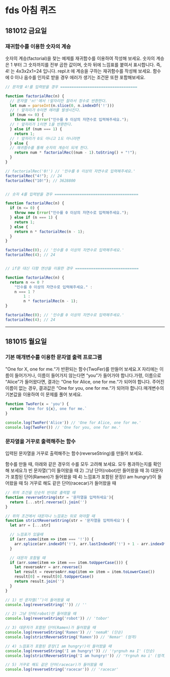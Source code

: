 # fds 아침 퀴즈

## 181012 금요일

### 재귀함수를 이용한 숫자의 계승

숫자의 계승(factorial)을 찾는 예제를 재귀함수를 이용하여 작성해 보세요.
숫자의 계승은 1 부터 그 숫자까지를 전부 곱한 값이며, 숫자 뒤에 느낌표를 붙여서 표시합니다.
즉, 4! 는 4x3x2x1=24 입니다.
repl.it 에 계승을 구하는 재귀함수를 작성해 보세요.
함수에 0 이나 음수를 인자로 받을 경우 에러가 생기는 조건문 또한 포함해보세요.

```js
// 문자열 4!를 입력받을 경우 ==================================

function factorialRec(n) {
  // 문자열 'n!'에서 !앞자리만 잘라서 정수로 반환한다.
  let num = parseInt(n.slice(0, n.indexOf('!')))
  // ! 앞자리가 0이면 에러를 발생시킨다.
  if (num <= 0) {
    throw new Error("인수를 0 이상의 자연수로 입력해주세요.");
  // ! 앞자리가 1이면 1을 반환한다.
  } else if (num === 1) {
    return 1;
  // ! 앞자리가 0도 아니고 1도 아니라면
  } else {
  // 재귀함수를 통해 숫자의 계승이 되게 한다.
    return num * factorialRec((num - 1).toString() + "!");
  }
}

// factorialRec('0!') // '인수를 0 이상의 자연수로 입력해주세요.'
factorialRec("4!"); // 24
factorialRec("10!"); // 3628800


// 숫자 4를 입력받을 경우 =====================================

function factorialRec(n) {
  if (n <= 0) {
    throw new Error("인수를 0 이상의 자연수로 입력해주세요.");
  } else if (n === 1) {
    return 1;
  } else {
    return n * factorialRec(n - 1);
  }
}

factorialRec(0); // '인수를 0 이상의 자연수로 입력해주세요.'
factorialRec(4); // 24


// if문 대신 다항 연산을 이용한 경우 ============================

function factorialRec(n) {
  return n <= 0 ? 
    "인수를 0 이상의 자연수로 입력해주세요." : 
    n === 1 ? 
        1 : 
        n * factorialRec(n - 1);
}

factorialRec(0); // '인수를 0 이상의 자연수로 입력해주세요.'
factorialRec(4); // 24
```

---

## 181015 월요일

### 기본 매개변수를 이용한 문자열 출력 프로그램

"One for X, one for me.“가 반환되는 함수(TwoFer)를 만들어 보세요.X 자리에는 이름이 들어가거나, 이름이 들어가지 않는다면 “you”가 들어가야 합니다.가령, 이름으로 “Alice”가 들어왔다면, 결과는 “One for Alice, one for me.“가 되어야 합니다. 주어진 이름이 없는 경우, 결과값은 “One for you, one for me.“가 되어야 합니다.매개변수의 기본값을 이용하여 이 문제를 풀어 보세요.

```js
function TwoFer(x = 'you') {
  return `One for ${x}, one for me.`
}

console.log(TwoFer('Alice')) // 'One for Alice, one for me.'
console.log(TwoFer()) // 'One for you, one for me.'
```

### 문자열을 거꾸로 출력해주는 함수

입력된 문자열을 거꾸로 출력해주는 함수(reverseString)를 만들어 보세요.

함수를 만들 때, 아래와 같은 경우의 수를 모두 고려해 보세요. 모두 통과하는지를 확인해 보세요.1) 빈 문자열(‘’)이 들어왔을 때 2) 그냥 단어(robot)만 들어왔을 때 3) 대문자가 포함된 단어(Ramen)가 들어왔을 때 4) 느낌표가 포함된 문장(I am hungry!)이 들어왔을 때 5) 거꾸로 해도 같은 단어(racecar)가 들어왔을 때

```js
// 위의 조건을 단순히 반대로 출력할 때
function reverseString(str = '문자열을 입력하세요'){
  return [...str].reverse().join('')
}

// 위의 조건에서 대문자나 느낌표는 뒤로 와야할 때
function strictReverseString(str = '문자열을 입력하세요') {
  let arr = [...str]

  // 느낌표가 있을때
  if (arr.some(item => item === '!')) {
    arr.splice(arr.indexOf('!'), arr.lastIndexOf('!') + 1 - arr.indexOf('!'))
  }

  // 대문자 포함될 때
  if (arr.some(item => item === item.toUpperCase())) {
    let reverseArr = arr.reverse()
    let result = reverseArr.map(item => item = item.toLowerCase())
    result[0] = result[0].toUpperCase()
    return result.join('')
  }
}

// 1) 빈 문자열(‘’)이 들어왔을 때
console.log(reverseString('')) // ''

// 2) 그냥 단어(robot)만 들어왔을 때
console.log(reverseString('robot')) // 'tobor'

// 3) 대문자가 포함된 단어(Ramen)가 들어왔을 때
console.log(reverseString('Ramen')) // 'nemaR' (단순)
console.log(strictReverseString('Ramen')) // 'Nemar' (엄격)

// 4) 느낌표가 포함된 문장(I am hungry!)이 들어왔을 때
console.log(reverseString('I am hungry!')) // '!yrgnuh ma I' (단순)
console.log(strictReverseString('I am hungry!')) // 'Yrgnuh ma i' (엄격)

// 5) 거꾸로 해도 같은 단어(racecar)가 들어왔을 때
console.log(reverseString('racecar')) // 'racecar'
```